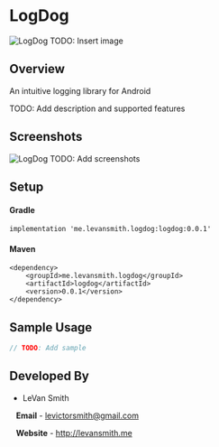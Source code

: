 # LogDog

![LogDog]() TODO: Insert image

## Overview

An intuitive logging library for Android

TODO: Add description and supported features

## Screenshots

![LogDog]() TODO: Add screenshots

## Setup

#### Gradle

`implementation 'me.levansmith.logdog:logdog:0.0.1'`

#### Maven
```
<dependency>
    <groupId>me.levansmith.logdog</groupId>
    <artifactId>logdog</artifactId>
    <version>0.0.1</version>
</dependency>
```

## Sample Usage

```kotlin
// TODO: Add sample
```

## Developed By

* LeVan Smith

&nbsp;&nbsp;&nbsp;**Email** - levictorsmith@gmail.com

&nbsp;&nbsp;&nbsp;**Website** - http://levansmith.me

